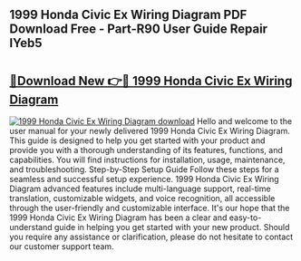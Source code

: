 ## 1999 Honda Civic Ex Wiring Diagram PDF Download Free - Part-R90 User Guide Repair lYeb5

# <h2><a href="http://dfu66w.blite.top/?on=1999+Honda+Civic+Ex+Wiring+Diagram">🔗Download New 👉🔴 1999 Honda Civic Ex Wiring Diagram</a></h2>

[![1999 Honda Civic Ex Wiring Diagram download](https://i.imgur.com/lujVjoI.png)](http://dfu66w.blite.top/?on=1999+Honda+Civic+Ex+Wiring+Diagram)
Hello and welcome to the user manual for your newly delivered 1999 Honda Civic Ex Wiring Diagram. This guide is designed to help you get started with your product and provide you with a thorough understanding of its features, functions, and capabilities. You will find instructions for installation, usage, maintenance, and troubleshooting. Step-by-Step Setup Guide Follow these steps for a seamless and successful setup experience. 1999 Honda Civic Ex Wiring Diagram advanced features include multi-language support, real-time translation, customizable widgets, and voice recognition, all accessible through the user-friendly and customizable interface. It's our hope that the 1999 Honda Civic Ex Wiring Diagram has been a clear and easy-to-understand guide in helping you get started with your new product. Should you require any assistance or clarification, please do not hesitate to contact our customer support team.
